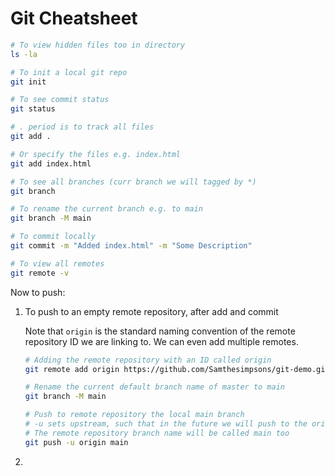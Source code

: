 # Git Cheatsheet


```bash
# To view hidden files too in directory
ls -la

# To init a local git repo
git init

# To see commit status
git status

# . period is to track all files
git add . 

# Or specify the files e.g. index.html
git add index.html

# To see all branches (curr branch we will tagged by *)
git branch

# To rename the current branch e.g. to main
git branch -M main

# To commit locally
git commit -m "Added index.html" -m "Some Description"

# To view all remotes
git remote -v
```

Now to push:

1. To push to an empty remote repository, after add and commit

    Note that ```origin``` is the standard naming convention of the remote repository ID we are linking to. We can even add multiple remotes.

    ```bash
    # Adding the remote repository with an ID called origin
    git remote add origin https://github.com/Samthesimpsons/git-demo.git

    # Rename the current default branch name of master to main
    git branch -M main

    # Push to remote repository the local main branch
    # -u sets upstream, such that in the future we will push to the origin main just by saying git push
    # The remote repository branch name will be called main too
    git push -u origin main
    ```
2. 